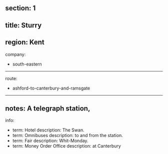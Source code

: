 section: 1
----
title: Sturry
----
region: Kent
----
company:
- south-eastern
----
route:
- ashford-to-canterbury-and-ramsgate
----
notes: A telegraph station,
----
info:
- term: Hotel
  description: The Swan.
- term: Omnibuses
  description: to and from the station.
- term: Fair
  description: Whit-Monday.
- term: Money Order Office
  description: at Canterbury
